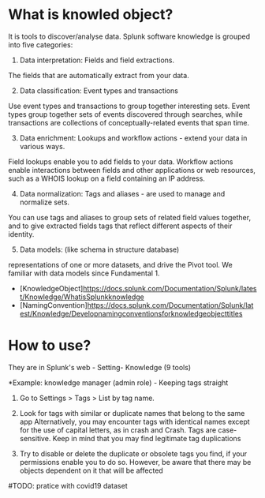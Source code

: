 # What is knowled object? 
It is tools to discover/analyse data. Splunk software knowledge is grouped into five categories:

1. Data interpretation: Fields and field extractions. 

The fields that are automatically extract from your data.

2. Data classification: Event types and transactions 

Use event types and transactions to group together interesting sets. Event types group together sets of events discovered through searches, while transactions are collections of conceptually-related events that span time.

3. Data enrichment: Lookups and workflow actions - extend your data in various ways. 

Field lookups enable you to add fields to your data. Workflow actions enable interactions between fields and other applications or web resources, such as a WHOIS lookup on a field containing an IP address. 

4. Data normalization: Tags and aliases - are used to manage and normalize sets. 

You can use tags and aliases to group sets of related field values together, and to give extracted fields tags that reflect different aspects of their identity.

5. Data models: (like schema in structure database)

representations of one or more datasets, and drive the Pivot tool. We familiar with data models since Fundamental 1.
* [KnowledgeObject]<https://docs.splunk.com/Documentation/Splunk/latest/Knowledge/WhatisSplunkknowledge>
* [NamingConvention]<https://docs.splunk.com/Documentation/Splunk/latest/Knowledge/Developnamingconventionsforknowledgeobjecttitles>
# How to use?
They are in Splunk's web - Setting- Knowledge (9 tools)

*Example: knowledge manager (admin role) - Keeping tags straight

1. Go to Settings > Tags > List by tag name.

2. Look for tags with similar or duplicate names that belong to the same app Alternatively, you may encounter tags with identical names except for the use of capital letters, as in crash and Crash. Tags are case-sensitive. Keep in mind that you may find legitimate tag duplications

3. Try to disable or delete the duplicate or obsolete tags you find, if your permissions enable you to do so. However, be aware that there may be objects dependent on it that will be affected

#TODO: pratice with covid19 dataset
